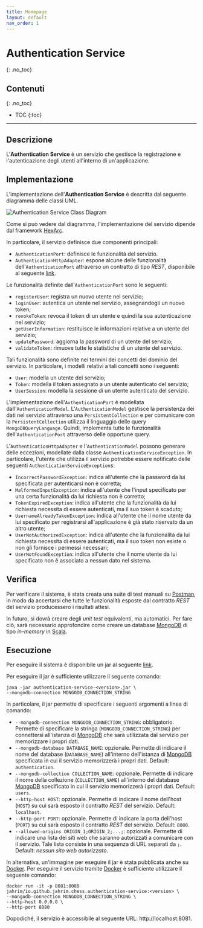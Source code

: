 ```yaml
---
title: Homepage
layout: default
nav_order: 1
---
```


# Authentication Service
{: .no_toc}

## Contenuti
{: .no_toc}

- TOC
{:toc}

---

## Descrizione

L'**Authentication Service** è un servizio che gestisce la registrazione e l'autenticazione
degli utenti all'interno di un'applicazione.

## Implementazione

L'implementazione dell'**Authentication Service** è descritta dal seguente diagramma delle classi
UML.

![Authentication Service Class Diagram](/authentication-service/resources/images/authentication-service.png)

Come si può vedere dal diagramma, l'implementazione del servizio dipende dal framework
[HexArc](https://github.com/ldss-project/hexarc).

In particolare, il servizio definisce due componenti principali:
- `AuthenticationPort`: definisce le funzionalità del servizio.
- `AuthenticationHttpAdapter`: espone alcune delle funzionalità dell'`AuthenticationPort` attraverso un
  contratto di tipo _REST_, disponibile al seguente [link](/swagger-apis/authentication-service/latest/rest).

Le funzionalità definite dall'`AuthenticationPort` sono le seguenti:
- `registerUser`: registra un nuovo utente nel servizio;
- `loginUser`: autentica un utente nel servizio, assegnandogli un nuovo token;
- `revokeToken`: revoca il token di un utente e quindi la sua autenticazione nel servizio;
- `getUserInformation`: restituisce le informazioni relative a un utente del servizio;
- `updatePassword`: aggiorna la password di un utente del servizio;
- `validateToken`: rimuove tutte le statistiche di un utente del servizio.

Tali funzionalità sono definite nei termini dei concetti del dominio del servizio.
In particolare, i modelli relativi a tali concetti sono i seguenti:
- `User`: modella un utente del servizio;
- `Token`: modella il token assegnato a un utente autenticato del servizio;
- `UserSession`: modella la sessione di un utente autenticato del servizio.

L'implementazione dell'`AuthenticationPort` è modellata dall'`AuthenticationModel`.
L'`AuthenticationModel` gestisce la persistenza dei dati nel servizio attraverso una
`PersistentCollection` e per comunicare con la `PersistentCollection` utilizza il
linguaggio delle query `MongoDBQueryLanguage`. Quindi, implementa tutte le funzionalità
dell'`AuthenticationPort` attraverso delle opportune query.

L'`AuthenticationHttpAdapter` e l'`AuthenticationModel` possono generare delle eccezioni,
modellate dalla classe `AuthenticationServiceException`. In particolare, l'utente che
utilizza il servizio potrebbe essere notificato delle seguenti `AuthenticationServiceException`s:
- `IncorrectPasswordException`: indica all'utente che la password da lui specificata per autenticarsi
  non è corretta;
- `MalformedInputException`: indica all'utente che l'input specificato per una certa
  funzionalità da lui richiesta non è corretto;
- `TokenExpiredException`: indica all'utente che la funzionalità da lui richiesta necessita
  di essere autenticati, ma il suo token è scaduto;
- `UsernameAlreadyTakenException`: indica all'utente che il nome utente da lui specificato per
  registrarsi all'applicazione è già stato riservato da un altro utente;
- `UserNotAuthorizedException`: indica all'utente che la funzionalità da lui richiesta necessita
  di essere autenticati, ma il suo token non esiste o non gli fornisce i permessi necessari;
- `UserNotFoundException`: indica all'utente che il nome utente da lui specificato non è
  associato a nessun dato nel sistema.

## Verifica

Per verificare il sistema, è stata creata una suite di test manuali su
[Postman](https://www.postman.com/), in modo da accertarsi che tutte le funzionalità
esposte dal contratto _REST_ del servizio producessero i risultati attesi.

In futuro, si dovrà creare degli _unit test_ equivalenti, ma automatici. Per fare ciò,
sarà necessario approfondire come creare un database [MongoDB](https://www.mongodb.com)
di tipo _in-memory_ in [Scala](https://scala-lang.org/).

## Esecuzione

Per eseguire il sistema è disponibile un jar al seguente
[link](https://github.com/ldss-project/authentication-service/releases).

Per eseguire il jar è sufficiente utilizzare il seguente comando:
```shell
java -jar authentication-service-<version>.jar \
--mongodb-connection MONGODB_CONNECTION_STRING
```

In particolare, il jar permette di specificare i seguenti argomenti a linea di comando:
- `--mongodb-connection MONGODB_CONNECTION_STRING`: obbligatorio. Permette di specificare
  la stringa (`MONGODB_CONNECTION_STRING`) per connettersi all'istanza di
  [MongoDB](https://www.mongodb.com) che sarà utilizzata dal servizio per memorizzare i propri
  dati.
- `--mongodb-database DATABASE_NAME`: opzionale. Permette di indicare il nome del database (`DATABASE_NAME`)
  all'interno dell'istanza di [MongoDB](https://www.mongodb.com) specificata in cui il servizio memorizzerà i
  propri dati. Default: `authentication`.
- `--mongodb-collection COLLECTION_NAME`: opzionale. Permette di indicare il nome della collezione
  (`COLLECTION_NAME`) all'interno del database [MongoDB](https://www.mongodb.com) specificato in cui il
  servizio memorizzerà i propri dati. Default: `users`.
- `--http-host HOST`: opzionale. Permette di indicare il nome dell'host (`HOST`) su cui sarà esposto il
  contratto _REST_ del servizio. Default: `localhost`.
- `--http-port PORT`: opzionale. Permette di indicare la porta dell'host (`PORT`) su cui sarà esposto il
  contratto _REST_ del servizio. Default: `8080`.
- `--allowed-origins ORIGIN_1;ORIGIN_2;...;`: opzionale. Permette di indicare una lista dei siti web che
  saranno autorizzati a comunicare con il servizio. Tale lista consiste in una sequenza di URL separati
  da `;`. Default: _nessun sito web autorizzato_.

In alternativa, un'immagine per eseguire il jar è stata pubblicata anche su [Docker](https://www.docker.com/).
Per eseguire il servizio tramite [Docker](https://www.docker.com/) è sufficiente utilizzare il seguente comando:
```shell
docker run -it -p 8081:8080 jahrim/io.github.jahrim.chess.authentication-service:<version> \
--mongodb-connection MONGODB_CONNECTION_STRING \
--http-host 0.0.0.0 \
--http-port 8080
```

Dopodiché, il servizio è accessibile al seguente URL: http://localhost:8081.
